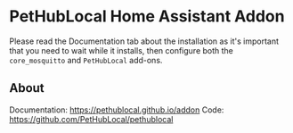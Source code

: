 # PetHubLocal Home Assistant Addon

Please read the Documentation tab about the installation as it's important that you need to wait while it installs, then configure both the `core_mosquitto` and `PetHubLocal` add-ons.

## About

Documentation: https://pethublocal.github.io/addon
Code: https://github.com/PetHubLocal/pethublocal
